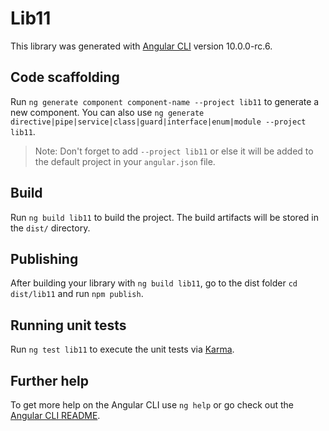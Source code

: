 # Lib11

This library was generated with [Angular CLI](https://github.com/angular/angular-cli) version 10.0.0-rc.6.

## Code scaffolding

Run `ng generate component component-name --project lib11` to generate a new component. You can also use `ng generate directive|pipe|service|class|guard|interface|enum|module --project lib11`.
> Note: Don't forget to add `--project lib11` or else it will be added to the default project in your `angular.json` file. 

## Build

Run `ng build lib11` to build the project. The build artifacts will be stored in the `dist/` directory.

## Publishing

After building your library with `ng build lib11`, go to the dist folder `cd dist/lib11` and run `npm publish`.

## Running unit tests

Run `ng test lib11` to execute the unit tests via [Karma](https://karma-runner.github.io).

## Further help

To get more help on the Angular CLI use `ng help` or go check out the [Angular CLI README](https://github.com/angular/angular-cli/blob/master/README.md).
